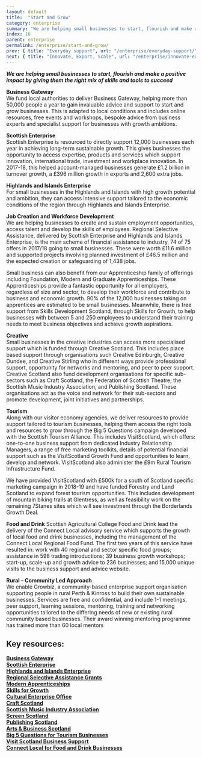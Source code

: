 ```yaml
---
layout: default
title:  "Start and Grow"
category: enterprise
summary: "We are helping small businesses to start, flourish and make a positive impact by giving them the right mix of skills and tools to succeed"
index: 16
parent: enterprise
permalink: /enterprise/start-and-grow/
prev: { title: "Everyday support", url: "/enterprise/everyday-support/" }
next: { title: "Innovate, Export, Scale", url: "/enterprise/innovate-export-scale/" }
---
```


***We are helping small businesses to start, flourish and make a positive impact by giving them the right mix of skills and tools to succeed***

**Business Gateway**  
We fund local authorities to deliver Business Gateway, helping more than 50,000 people a year to gain invaluable advice and support to start and grow businesses. This is adapted to local conditions and includes online resources, free events and workshops, bespoke advice from business experts and specialist support for businesses with growth ambitions.  

**Scottish Enterprise**  
Scottish Enterprise is resourced to directly support 12,000 businesses each year in achieving long-term sustainable growth. This gives businesses the opportunity to access expertise, products and services which support innovation, international trade, investment and workplace innovation.  In 2017-18, this helped account-managed businesses generate £1.2 billion in turnover growth, a £396 million growth in exports and 2,600 extra jobs.  

**Highlands and Islands Enterprise**  
For small businesses in the Highlands and Islands with high growth potential and ambition, they can access intensive support tailored to the economic conditions of the region through Highlands and Islands Enterprise.  

**Job Creation and Workforce Development**  
We are helping businesses to create and sustain employment opportunities, access talent and develop the skills of employees. Regional Selective Assistance, delivered by Scottish Enterprise and Highlands and Islands Enterprise, is the main scheme of financial assistance to industry, 74 of 75 offers in 2017/18 going to small businesses. These were worth £11.6 million and supported projects involving planned investment of £46.5 million and the expected creation or safeguarding of 1,438 jobs.  

Small business can also benefit from our Apprenticeship family of offerings including Foundation, Modern and Graduate Apprenticeships. These Apprenticeships provide a fantastic opportunity for all employers, regardless of size and sector, to develop their workforce and contribute to business and economic growth. 90% of the 12,000 businesses taking on apprentices are estimated to be small businesses. Meanwhile, there is free support from Skills Development Scotland, through Skills for Growth, to help businesses with between 5 and 250 employees to understand their training needs to meet business objectives and achieve growth aspirations.  

**Creative**  
Small businesses in the creative industries can access more specialised support which is funded through Creative Scotland. This includes place based support through organisations such Creative Edinburgh, Creative Dundee, and Creative Stirling who in different ways provide professional support, opportunity for networks and mentoring, and peer to peer support. Creative Scotland also fund development organisations for specific sub-sectors such as Craft Scotland, the Federation of Scottish Theatre, the Scottish Music Industry Association, and Publishing Scotland. These organisations act as the voice and network for their sub-sectors and promote development, joint initiatives and partnerships.  

**Tourism**  
Along with our visitor economy agencies, we deliver resources to provide support tailored to tourism businesses, helping them access the right tools and resources to grow through the Big 5 Questions campaign developed with the Scottish Tourism Alliance. This includes VisitScotland, which offers: one-to-one business support from dedicated Industry Relationship Managers, a range of free marketing toolkits, details of potential financial support such as the VisitScotland Growth Fund and opportunities to learn, develop and network. VisitScotland also administer the £9m Rural Tourism Infrastructure Fund.  

We have provided VisitScotland with £500k for a south of Scotland specific marketing campaign in 2018-19 and have funded Forestry and Land Scotland to expand forest tourism opportunities. This includes development of mountain biking trails at Glentress, as well as feasibility work on the remaining 7Stanes sites which will see investment through the Borderlands Growth Deal.  

**Food and Drink**
Scottish Agricultural College Food and Drink lead the delivery of the Connect Local advisory service which supports the growth of local food and drink businesses, including the management of the Connect Local Regional Food Fund. The first two years of this service have resulted in: work with 40 regional and sector specific food groups; assistance in 598 trading introductions; 39 business growth workshops; start-up, scale-up and growth advice to 236 businesses; and 15,000 unique visits to the business support and advice website.  

**Rural – Community Led Approach**  
We enable Growbiz, a community-based enterprise support organisation supporting people in rural Perth & Kinross to build their own sustainable businesses.  Services are free and confidential, and include 1-1 meetings, peer support, learning sessions, mentoring, training and networking opportunities tailored to the differing needs of new or existing rural community based businesses.  Their award winning mentoring programme has trained more than 60 local mentors  

## Key resources:

**[Business Gateway](https://www.bgateway.com/)**  
**[Scottish Enterprise](https://www.scottish-enterprise.com/)**  
**[Highlands and Islands Enterprise](http://www.hie.co.uk/)**  
**[Regional Selective Assistance Grants](https://www.scottish-enterprise.com/support-for-businesses/funding-and-grants/growing-your-business/regional-selective-assistance-grant)**  
**[Modern Apprenticeships](https://www.apprenticeships.scot/for-employers/)**  
**[Skills for Growth](https://www.skillsdevelopmentscotland.co.uk/what-we-do/supporting-scotlands-employers/skills-for-growth/)**  
**[Cultural Enterprise Office](https://creativeentrepreneursclub.co.uk/)**  
**[Craft Scotland](https://www.craftscotland.org/)**  
**[Scottish Music Industry Association](https://www.smia.org.uk/)**  
**[Screen Scotland](https://www.screen.scot/funding-and-support)**  
**[Publishing Scotland](http://www.publishingscotland.org/)**  
**[Arts & Business Scotland](http://www.aandbscotland.org.uk/)**  
**[Big 5 Questions for Tourism Businesses](https://scottishtourismalliance.co.uk/big-5-questions/)**  
**[Visit Scotland Business Support](https://www.visitscotland.org/supporting-your-business)**  
**[Connect Local for Food and Drink Businesses](http://www.connectlocal.scot/)**  
